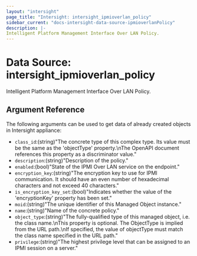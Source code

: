 ```yaml
---
layout: "intersight"
page_title: "Intersight: intersight_ipmioverlan_policy"
sidebar_current: "docs-intersight-data-source-ipmioverlanPolicy"
description: |-
Intelligent Platform Management Interface Over LAN Policy.
---
```


# Data Source: intersight_ipmioverlan_policy
Intelligent Platform Management Interface Over LAN Policy.
## Argument Reference
The following arguments can be used to get data of already created objects in Intersight appliance:
* `class_id`:(string)"The concrete type of this complex type. Its value must be the same as the 'objectType' property.\nThe OpenAPI document references this property as a discriminator value."
* `description`:(string)"Description of the policy."
* `enabled`:(bool)"State of the IPMI Over LAN service on the endpoint."
* `encryption_key`:(string)"The encryption key to use for IPMI communication. It should have an even number of hexadecimal characters and not exceed 40 characters."
* `is_encryption_key_set`:(bool)"Indicates whether the value of the 'encryptionKey' property has been set."
* `moid`:(string)"The unique identifier of this Managed Object instance."
* `name`:(string)"Name of the concrete policy."
* `object_type`:(string)"The fully-qualified type of this managed object, i.e. the class name.\nThis property is optional. The ObjectType is implied from the URL path.\nIf specified, the value of objectType must match the class name specified in the URL path."
* `privilege`:(string)"The highest privilege level that can be assigned to an IPMI session on a server."
